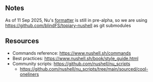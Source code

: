 ## Notes

As of 11 Sep 2025, Nu's [formatter](https://github.com/nushell/nufmt) is still in pre-alpha, so we are using https://github.com/blindFS/topiary-nushell as git submodules

## Resources

- Commands reference: <https://www.nushell.sh/commands>
- Best practices: <https://www.nushell.sh/book/style_guide.html>
- Community scripts: <https://github.com/nushell/nu_scripts>
  - <https://github.com/nushell/nu_scripts/tree/main/sourced/cool-oneliners>
